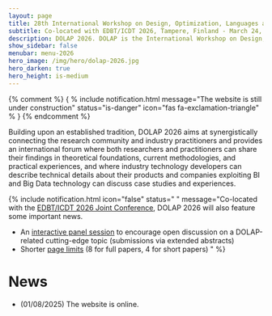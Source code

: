 ```yaml
---
layout: page
title: 28th International Workshop on Design, Optimization, Languages and Analytical Processing of Big Data
subtitle: Co-located with EDBT/ICDT 2026, Tampere, Finland - March 24, 2026
description: DOLAP 2026. DOLAP is the International Workshop on Design, Optimization, Languages and Analytical Processing of Big Data. The 28th edition of the workshop is co-located with the EDBT/ICDT 2026 conference and takes place in Tampere, Finland, on March 24, 2026. This page presents DOLAP 2026, the 28th edition of the workshop.
show_sidebar: false
menubar: menu-2026
hero_image: /img/hero/dolap-2026.jpg
hero_darken: true
hero_height: is-medium
---
```


{% comment %}
{ % include notification.html 
message="The website is still under construction" 
status="is-danger" 
icon="fas fa-exclamation-triangle" % }
{% endcomment %}


Building upon an established tradition, DOLAP 2026 aims at synergistically connecting the research community and industry practitioners and provides an international forum where both researchers and practitioners can share their findings in theoretical foundations, current methodologies, and practical experiences, and where industry technology developers can describe technical details about their products and companies exploiting BI and Big Data technology can discuss case studies and experiences.

{% include notification.html 
icon="false" 
status=" " 
message="Co-located with the [EDBT/ICDT 2026 Joint Conference](https://edbticdt2026.github.io/), DOLAP 2026 will also feature some important news.

- An [interactive panel session](call-for-papers#XXX) to encourage open discussion on a DOLAP-related cutting-edge topic (submissions via extended abstracts)
- Shorter [page limits](call-for-papers#call-for-papers) (8 for full papers, 4 for short papers)
" %} 

# News


- (01/08/2025) The website is online.
